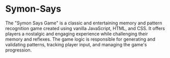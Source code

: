 # Symon-Says
The "Symon Says Game" is a classic and entertaining memory and pattern recognition game created using vanilla JavaScript, HTML, and CSS. 
    It offers players a nostalgic and engaging experience while challenging their memory and reflexes. The game logic is responsible for generating and 
    validating patterns, tracking player input, and managing the game's progression.
